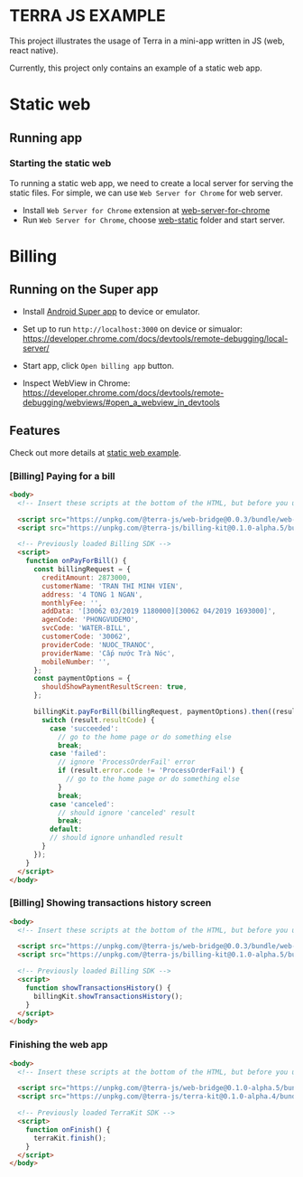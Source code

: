 # TERRA JS EXAMPLE

This project illustrates the usage of Terra in a mini-app written in JS (web, react native).

Currently, this project only contains an example of a static web app.

# Static web

## Running app

### Starting the static web

To running a static web app, we need to create a local server for serving the static files. For simple, we can use `Web Server for Chrome` for web server.

- Install `Web Server for Chrome` extension at [web-server-for-chrome](https://chrome.google.com/webstore/detail/web-server-for-chrome/ofhbbkphhbklhfoeikjpcbhemlocgigb)
- Run `Web Server for Chrome`, choose [web-static](/js-apps/static-web) folder and start server.

# Billing

## Running on the Super app

- Install [Android Super app](https://drive.google.com/file/d/1watzNg0e-69CMGBDskevyFdhGCpEhWnF/view?usp=sharing) to device or emulator.

- Set up to run `http://localhost:3000` on device or simualor: https://developer.chrome.com/docs/devtools/remote-debugging/local-server/
- Start app, click `Open billing app` button.
- Inspect WebView in Chrome: https://developer.chrome.com/docs/devtools/remote-debugging/webviews/#open_a_webview_in_devtools

## Features

Check out more details at [static web example](/js-apps/static-web/index.html).

### [Billing] Paying for a bill

```html
<body>
  <!-- Insert these scripts at the bottom of the HTML, but before you use BillingKit -->

  <script src="https://unpkg.com/@terra-js/web-bridge@0.0.3/bundle/web-bridge.js"></script>
  <script src="https://unpkg.com/@terra-js/billing-kit@0.1.0-alpha.5/bundle/billing-kit.js"></script>

  <!-- Previously loaded Billing SDK -->
  <script>
    function onPayForBill() {
      const billingRequest = {
        creditAmount: 2873000,
        customerName: 'TRAN THI MINH VIEN',
        address: '4 TONG 1 NGAN',
        monthlyFee: '',
        addData: '[30062 03/2019 1180000][30062 04/2019 1693000]',
        agenCode: 'PHONGVUDEMO',
        svcCode: 'WATER-BILL',
        customerCode: '30062',
        providerCode: 'NUOC_TRANOC',
        providerName: 'Cấp nước Trà Nóc',
        mobileNumber: '',
      };
      const paymentOptions = {
        shouldShowPaymentResultScreen: true,
      };

      billingKit.payForBill(billingRequest, paymentOptions).then((result) => {
        switch (result.resultCode) {
          case 'succeeded':
            // go to the home page or do something else
            break;
          case 'failed':
            // ignore 'ProcessOrderFail' error
            if (result.error.code != 'ProcessOrderFail') {
              // go to the home page or do something else
            }
            break;
          case 'canceled':
            // should ignore 'canceled' result
            break;
          default:
          // should ignore unhandled result
        }
      });
    }
  </script>
</body>
```

### [Billing] Showing transactions history screen

```html
<body>
  <!-- Insert these scripts at the bottom of the HTML, but before you use BillingKit -->

  <script src="https://unpkg.com/@terra-js/web-bridge@0.0.3/bundle/web-bridge.js"></script>
  <script src="https://unpkg.com/@terra-js/billing-kit@0.1.0-alpha.5/bundle/billing-kit.js"></script>

  <!-- Previously loaded Billing SDK -->
  <script>
    function showTransactionsHistory() {
      billingKit.showTransactionsHistory();
    }
  </script>
</body>
```

### Finishing the web app

```html
<body>
  <!-- Insert these scripts at the bottom of the HTML, but before you use TerraKit -->

  <script src="https://unpkg.com/@terra-js/web-bridge@0.1.0-alpha.5/bundle/web-bridge.js"></script>
  <script src="https://unpkg.com/@terra-js/terra-kit@0.1.0-alpha.4/bundle/terra.js"></script>

  <!-- Previously loaded TerraKit SDK -->
  <script>
    function onFinish() {
      terraKit.finish();
    }
  </script>
</body>
```

